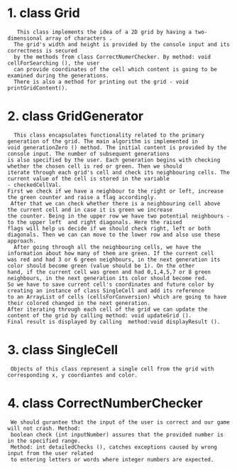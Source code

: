# 1. class Grid

       This class implements the idea of a 2D grid by having a two-dimensional array of characters .
      The grid's width and height is provided by the console input and its correctness is secured
      by the methods from class CorrectNumerChecker. By method: void cellForSearching (), the user
      can provide coordinates of the cell which content is going to be examined during the generations.
      There is also a method for printing out the grid - void printGridContent().

# 2. class GridGenerator

      This class encapsulates functionality related to the primary generation of the grid. The main algorithm is implemented in
    void generationZero () method. The initial content is provided by the console input. The number of subsequent generations
    is also specified by the user. Each generation begins with checking whether the chosen cell is red or green. Then we should
    iterate through each grid's cell and check its neighbouring cells. The current value of the cell is stored in the variable
    - checkedCellVal.
    First we check if we have a neighbour to the right or left, increase the green counter and raise a flag accordingly.
     After that we can check whether there is a neighbouring cell above the current cell and in case it is green we increase 
    the counter. Being in the upper row we have two potential neighbours - to the upper left  and right diagonals. Here the raised 
    flags will help us decide if we should check right, left or both diagonals. Then we can can move to the lower row and also use these 
    approach. 
      After going through all the neighbouring cells, we have the information about how many of them are green. If the current cell
    was red and had 3 or 6 green neighbours, in the next generation its color should become green (value should be 1). On the other
    hand, if the current cell was green and had 0,1,4,5,7 or 8 green neighbours, in the next generation its color should become red.
    So we have to save current cell's coordinates and future color by creating an instance of class SingleCell and add its reference
    to an ArrayList of cells (cellsForConversion) which are going to have their colored changed in the next generation.
    After iterating through each cell of the grid we can update the content of the grid by calling method: void updateGrid ().
    Final result is displayed by calling  method:void displayResult ().

# 3. class SingleCell
     Objects of this class represent a single cell from the grid with corresponding x, y coordiantes and color.
     
# 4. class CorrectNumberChecker
     We should gurantee that the input of the user is correct and our game will not crash. Method:
     boolean check (int inputNumber) assures that the provided number is in the specified range.
     Method: int detailedChecks (), catches exceptions caused by wrong input from the user related
     to entering letters or words where integer numbers are expected.
    
